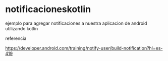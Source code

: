 # notificacioneskotlin

ejemplo para agregar notificaciones a nuestra aplicacion de android utilizando kotlin

referencia

https://developer.android.com/training/notify-user/build-notification?hl=es-419
